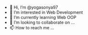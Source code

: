 - 👋 Hi, I’m @yogasonya97
- 👀 I’m interested in Web Development
- 🌱 I’m currently learning Web OOP
- 💞️ I’m looking to collaborate on ...
- 📫 How to reach me ...

<!---
yogasonya97/yogasonya97 is a ✨ special ✨ repository because its `README.md` (this file) appears on your GitHub profile.
You can click the Preview link to take a look at your changes.
--->
